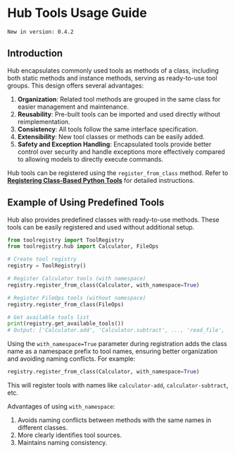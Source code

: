 # Hub Tools Usage Guide

```{note}
New in version: 0.4.2
```

## Introduction

Hub encapsulates commonly used tools as methods of a class, including both static methods and instance methods, serving as ready-to-use tool groups. This design offers several advantages:

1. **Organization**: Related tool methods are grouped in the same class for easier management and maintenance.
2. **Reusability**: Pre-built tools can be imported and used directly without reimplementation.
3. **Consistency**: All tools follow the same interface specification.
4. **Extensibility**: New tool classes or methods can be easily added.
5. **Safety and Exception Handling**: Encapsulated tools provide better control over security and handle exceptions more effectively compared to allowing models to directly execute commands.

Hub tools can be registered using the `register_from_class` method. Refer to [**Registering Class-Based Python Tools**](../class.md) for detailed instructions.

## Example of Using Predefined Tools

Hub also provides predefined classes with ready-to-use methods. These tools can be easily registered and used without additional setup.

```python
from toolregistry import ToolRegistry
from toolregistry.hub import Calculator, FileOps

# Create tool registry
registry = ToolRegistry()

# Register Calculator tools (with namespace)
registry.register_from_class(Calculator, with_namespace=True)

# Register FileOps tools (without namespace)
registry.register_from_class(FileOps)

# Get available tools list
print(registry.get_available_tools())
# Output: ['Calculator.add', 'Calculator.subtract', ..., 'read_file', 'write_file', ...]
```

Using the `with_namespace=True` parameter during registration adds the class name as a namespace prefix to tool names, ensuring better organization and avoiding naming conflicts. For example:

```python
registry.register_from_class(Calculator, with_namespace=True)
```

This will register tools with names like `calculator-add`, `calculator-subtract`, etc.

Advantages of using `with_namespace`:

1. Avoids naming conflicts between methods with the same names in different classes.
2. More clearly identifies tool sources.
3. Maintains naming consistency.
